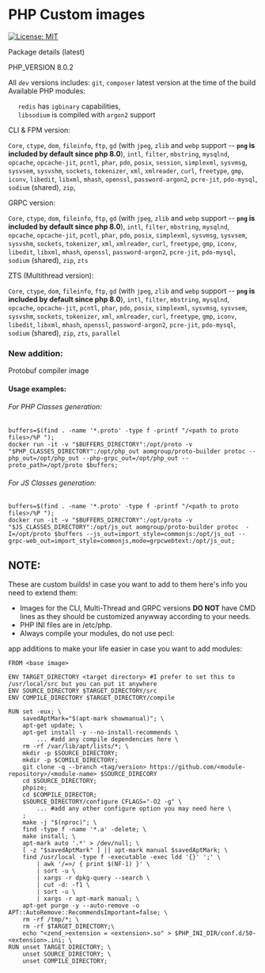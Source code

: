 # PHP Custom images

[![License: MIT](https://img.shields.io/badge/License-MIT-yellow.svg)](https://opensource.org/licenses/MIT)



Package details (latest)

PHP_VERSION 8.0.2

All *`dev`* versions includes: `git`, `composer` latest version at the time of the build
Available PHP modules:

&nbsp;&nbsp;&nbsp;&nbsp; `redis` has `igbinary` capabilities,  
&nbsp;&nbsp;&nbsp;&nbsp; `libsodium` is compiled with `argon2` support


CLI & FPM version: 

`Core`,
`ctype`,
`dom`,
`fileinfo`,
`ftp`,
`gd` (with `jpeg`, `zlib` and `webp` support -- **`png` is included by default since php 8.0**),
`intl`,
`filter`,
`mbstring`,
`mysqlnd`,
`opcache`,
`opcache-jit`,
`pcntl`,
`phar`,
`pdo`,
`posix`,
`session`,
`simplexml`,
`sysvmsg`,
`sysvsem`,
`sysvshm`,
`sockets`,
`tokenizer`,
`xml`,
`xmlreader`,
`curl`,
`freetype`,
`gmp`,
`iconv`,
`libedit`,
`libxml`,
`mhash`,
`openssl`,
`password-argon2`,
`pcre-jit`,
`pdo-mysql`,
`sodium` (shared),
`zip`,

GRPC version:

`Core`,
`ctype`,
`dom`,
`fileinfo`,
`ftp`,
`gd` (with `jpeg`, `zlib` and `webp` support  -- **`png` is included by default since php 8.0**),
`intl`,
`filter`,
`mbstring`,
`mysqlnd`,
`opcache`,
`opcache-jit`,
`pcntl`,
`phar`,
`pdo`,
`posix`,
`simplexml`,
`sysvmsg`,
`sysvsem`,
`sysvshm`,
`sockets`,
`tokenizer`,
`xml`,
`xmlreader`,
`curl`,
`freetype`,
`gmp`,
`iconv`,
`libedit`,
`libxml`,
`mhash`,
`openssl`,
`password-argon2`,
`pcre-jit`,
`pdo-mysql`,
`sodium` (shared),
`zip`,
`zts`

ZTS (Multithread version):

`Core`,
`ctype`,
`dom`,
`fileinfo`,
`ftp`,
`gd` (with `jpeg`, `zlib` and `webp` support  -- **`png` is included by default since php 8.0**),
`intl`,
`filter`,
`mbstring`,
`mysqlnd`,
`opcache`,
`opcache-jit`,
`pcntl`,
`phar`,
`pdo`,
`posix`,
`simplexml`,
`sysvmsg`,
`sysvsem`,
`sysvshm`,
`sockets`,
`tokenizer`,
`xml`,
`xmlreader`,
`curl`,
`freetype`,
`gmp`,
`iconv`,
`libedit`,
`libxml`,
`mhash`,
`openssl`,
`password-argon2`,
`pcre-jit`,
`pdo-mysql`,
`sodium` (shared),
`zip`,
`zts`,
`parallel`

### New addition: 
Protobuf compiler image 

#### Usage examples:

###### For PHP Classes generation:
```shell
buffers=$(find . -name '*.proto' -type f -printf "/<path to proto files>/%P ");
docker run -it -v "$BUFFERS_DIRECTORY":/opt/proto -v "$PHP_CLASSES_DIRECTORY":/opt/php_out aomgroup/proto-builder protoc --php_out=/opt/php_out --php-grpc_out=/opt/php_out --proto_path=/opt/proto $buffers;
```

###### For JS Classes generation:
```shell
buffers=$(find . -name '*.proto' -type f -printf "/<path to proto files>/%P ");
docker run -it -v "$BUFFERS_DIRECTORY":/opt/proto -v "$JS_CLASSES_DIRECTORY":/opt/js_out aomgroup/proto-builder protoc  -I=/opt/proto $buffers --js_out=import_style=commonjs:/opt/js_out --grpc-web_out=import_style=commonjs,mode=grpcwebtext:/opt/js_out;
```

## NOTE:  
These are custom builds! in case you want to add to them here's info you need to extend them:
- Images for the CLI, Multi-Thread and GRPC versions **DO NOT** have CMD lines as they should be customized anywway according to your needs.  
- PHP INI files are in /etc/php.
- Always compile your modules, do not use pecl:  

app additions to make your life easier in case you want to add modules:  
```
FROM <base image>

ENV TARGET_DIRECTORY <target directory> #I prefer to set this to /usr/local/src but you can put it anywhere
ENV SOURCE_DIRECTORY $TARGET_DIRECTORY/src 
ENV COMPILE_DIRECTORY $TARGET_DIRECTORY/compile

RUN set -eux; \
    savedAptMark="$(apt-mark showmanual)"; \
    apt-get update; \
    apt-get install -y --no-install-recommends \
        ... #add any compile dependencies here \ 
    rm -rf /var/lib/apt/lists/*; \
    mkdir -p $SOURCE_DIRECTORY; 
    mkdir -p $COMILE_DIRECTORY; 
    git clone -q --branch <tag/version> https://github.com/<module-repository>/<module-name> $SOURCE_DIRECORY 
    cd $SOURCE_DIRECTORY;
    phpize;
    cd $COMPILE_DIRECTOR; 
    $SOURCE_DIRECTORY/configure CFLAGS="-O2 -g" \ 
        ... #add any other configure option you may need here \ 
    ; 
    make -j "$(nproc)"; \ 
    find -type f -name '*.a' -delete; \ 
    make install; \
    apt-mark auto '.*' > /dev/null; \
    [ -z "$savedAptMark" ] || apt-mark manual $savedAptMark; \
    find /usr/local -type f -executable -exec ldd '{}' ';' \
        | awk '/=>/ { print $(NF-1) }' \
        | sort -u \
        | xargs -r dpkg-query --search \
        | cut -d: -f1 \
        | sort -u \
        | xargs -r apt-mark manual; \
    apt-get purge -y --auto-remove -o APT::AutoRemove::RecommendsImportant=false; \
    rm -rf /tmp/*; \
    rm -rf $TARGET_DIRECTORY;\
    echo "<zend_>extension = <extension>.so" > $PHP_INI_DIR/conf.d/50-<extension>.ini; \
RUN unset TARGET_DIRECTORY; \
    unset SOURCE_DIRECTORY; \
    unset COMPILE_DIRECTORY;
```
